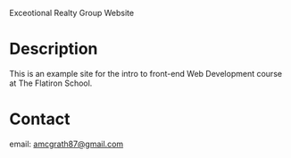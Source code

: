 Exceotional Realty Group Website

# Description

This is an example site for the intro to front-end Web Development course at The Flatiron School.

# Contact

email: amcgrath87@gmail.com